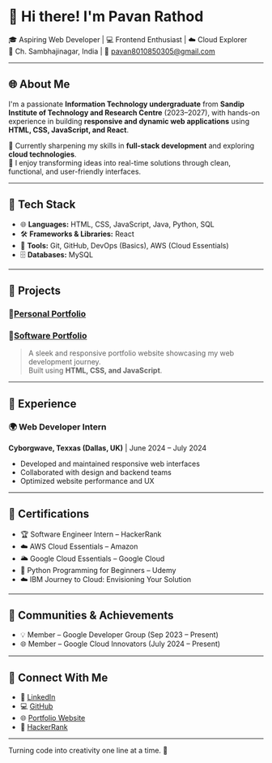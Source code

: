 # 👋 Hi there! I'm Pavan Rathod

🎓 Aspiring Web Developer | 💻 Frontend Enthusiast | ☁️ Cloud Explorer  
📍 Ch. Sambhajinagar, India | 📧 pavan8010850305@gmail.com  

---

## 🌐 About Me

I'm a passionate **Information Technology undergraduate** from **Sandip Institute of Technology and Research Centre** (2023–2027), with hands-on experience in building **responsive and dynamic web applications** using **HTML, CSS, JavaScript, and React**.

🔧 Currently sharpening my skills in **full-stack development** and exploring **cloud technologies**.  
🧠 I enjoy transforming ideas into real-time solutions through clean, functional, and user-friendly interfaces.

---

## 🚀 Tech Stack

- 🌐 **Languages:** HTML, CSS, JavaScript, Java, Python, SQL  
- 🛠️ **Frameworks & Libraries:** React  
- 🧰 **Tools:** Git, GitHub, DevOps (Basics), AWS (Cloud Essentials)  
- 🗄️ **Databases:** MySQL

---

## 🧩 Projects

### 📁[Personal Portfolio](https://github.com/Pavanrr25/pavanportfolio)
### 📁[Software Portfolio](https://pavanrr25.github.io/Software-Portfolio/)
> A sleek and responsive portfolio website showcasing my web development journey.  
> Built using **HTML, CSS, and JavaScript**.  

---

## 💼 Experience

### 🌍 Web Developer Intern  
**Cyborgwave, Texxas (Dallas, UK)** | June 2024 – July 2024  
- Developed and maintained responsive web interfaces  
- Collaborated with design and backend teams  
- Optimized website performance and UX  

---

## 🏅 Certifications

- 🏆 Software Engineer Intern – HackerRank  
- ☁️ AWS Cloud Essentials – Amazon  
- 🌥️ Google Cloud Essentials – Google Cloud  
- 🧠 Python Programming for Beginners – Udemy  
- ☁️ IBM Journey to Cloud: Envisioning Your Solution

---

## 🌱 Communities & Achievements

- 💡 Member – Google Developer Group (Sep 2023 – Present)  
- 🌐 Member – Google Cloud Innovators (July 2024 – Present)

---

## 🔗 Connect With Me

- 💼 [LinkedIn](http://www.linkedin.com/in/pavanrr25)  
- 💻 [GitHub](https://github.com/Pavanrr25)  
- 🌐 [Portfolio Website](https://pavanrr25.github.io/Software-Portfolio/)  
- 💯 [HackerRank](https://www.hackerrank.com/profile/pavan8010850305)

---

Turning code into creativity one line at a time. 🚀
